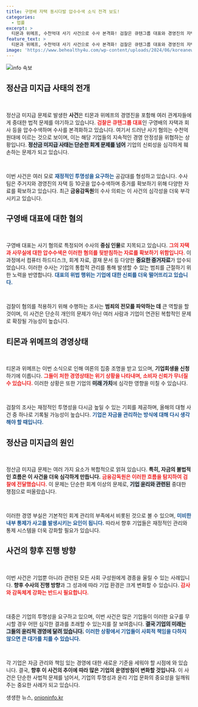 ```yaml
---
title: 구영배 자택 동시다발 압수수색 소식 전격 보도!
categories:
  - 법률
excerpt: >
  티몬과 위메프, 수천억대 사기 사건으로 수사 본격화! 검찰은 큐텐그룹 대표와 경영진의 자택을 압수수색하며 미정산 사태의 진실을 파헤치고 있다. 과연 이들의 비밀이 밝혀질까?
feature_text: >
  티몬과 위메프, 수천억대 사기 사건으로 수사 본격화! 검찰은 큐텐그룹 대표와 경영진의 자택을 압수수색하며 미정산 사태의 진실을 파헤치고 있다. 과연 이들의 비밀이 밝혀질까?
image: 'https://www.behealthy4u.com/wp-content/uploads/2024/06/koreanews.jpg'
---
```


<p><img src="https://www.behealthy4u.com/wp-content/uploads/2024/06/koreanews.jpg" alt="info 속보" /></p>

<h2 data-ke-size="size26">정산금 미지급 사태의 전개</h2>

<p data-ke-size="size16">&nbsp;</p> 

<p>정산금 미지급 문제로 발생한 <b>사건</b>은 티몬과 위메프의 경영진을 포함해 여러 관계자들에게 중대한 법적 문제를 야기하고 있습니다. <b><span style="color: #ee2323;">검찰은 큐텐그룹 대표</span></b>인 구영배의 자택과 회사 등을 압수수색하며 수사를 본격화하고 있습니다. 여기서 드러난 사기 혐의는 수천억 원대에 이르는 것으로 보이며, 이는 해당 기업들의 지속적인 경영 안정성을 위협하는 상황입니다. <b><span style="background-color: #21538527;">정산금 미지급 사태는 단순한 회계 문제를 넘어</span></b> 기업의 신뢰성을 심각하게 훼손하는 문제가 되고 있습니다. </p>

<p data-ke-size="size16">&nbsp;</p> 

<p>이번 사건은 여러 모로 <b><span style="color: #1a5490;">재정적인 투명성을 요구하는</span></b> 공감대를 형성하고 있습니다. 수사팀은 주거지와 경영진의 자택 등 10곳을 압수수색하며 증거를 확보하기 위해 다양한 자료를 확보하고 있습니다. 최근 <b>금융감독원</b>의 수사 의뢰는 이 사건의 심각성을 더욱 부각시키고 있습니다. </p>

<h2 data-ke-size="size26">구영배 대표에 대한 혐의</h2>

<p data-ke-size="size16">&nbsp;</p> 

<p>구영배 대표는 사기 혐의로 특정되어 수사의 <b>중심 인물</b>로 지목되고 있습니다. <b><span style="color: #ee2323;">그의 자택과 사무실에 대한 압수수색은 이러한 혐의를 뒷받침하는 자료를 확보하기 위함입니다.</span></b> 이 과정에서 컴퓨터 하드디스크, 회계 자료, 결재 문서 등 다양한 <b><span style="background-color: #21538527;">중요한 증거자료</span></b>가 압수되었습니다. 이러한 수사는 기업의 통합적 관리를 통해 발생할 수 있는 범죄를 근절하기 위한 노력을 반영합니다. <b><span style="color: #1a5490;">대표의 위법 행위는 기업에 대한 신뢰를 더욱 떨어뜨리고 있습니다.</span></b></p>

<p data-ke-size="size16">&nbsp;</p> 

<p>검찰이 혐의를 적용하기 위해 수행하는 조사는 <b>범죄의 전모를 파악하는 데</b> 큰 역할을 할 것이며, 이 사건은 단순히 개인의 문제가 아닌 여러 사람과 기업이 연관된 복합적인 문제로 확장될 가능성이 높습니다. </p>

<h2 data-ke-size="size26">티몬과 위메프의 경영상태</h2>

<p data-ke-size="size16">&nbsp;</p> 

<p>티몬과 위메프는 이번 소식으로 인해 여론의 집중 조명을 받고 있으며, <b>기업회생을 신청</b>하기에 이릅니다. <b><span style="color: #ee2323;">그들이 처한 경영상태는 위기 상황을 나타내며, 소비자 신뢰가 무너질 수 있습니다.</span></b> 이러한 상황은 또한 기업의 <b><span style="background-color: #21538527;">미래 가치</span></b>에 심각한 영향을 미칠 수 있습니다. </p>

<p data-ke-size="size16">&nbsp;</p> 

<p>검찰의 조사는 재정적인 투명성을 다시금 높일 수 있는 기회를 제공하며, 올해의 대형 사건 중 하나로 기록될 가능성이 높습니다. <b><span style="color: #1a5490;">기업은 자금을 관리하는 방식에 대해 다시 생각해야 할 때입니다.</span></b> </p>

<h2 data-ke-size="size26">정산금 미지급의 원인</h2>

<p data-ke-size="size16">&nbsp;</p> 

<p>정산금 미지급 문제는 여러 가지 요소가 복합적으로 얽혀 있습니다. <b>특히, 자금의 불법적인 흐름은 이 사건을 더욱 심각하게 만듭니다.</b> <b><span style="color: #ee2323;">금융감독원은 이러한 흐름을 탐지하여 검찰에 전달했습니다.</span></b> 이 문제는 단순한 회계 이상의 문제로, <b><span style="background-color: #21538527;">기업 윤리와 관련된</span></b> 중대한 쟁점으로 떠올랐습니다. </p>

<p data-ke-size="size16">&nbsp;</p> 

<p>이러한 경영 부실은 기본적인 회계 관리의 부족에서 비롯된 것으로 볼 수 있으며, <b><span style="color: #1a5490;">미비한 내부 통제가 사고를 발생시키는 요인이 됩니다.</span></b> 따라서 향후 기업들은 재정적인 관리와 통제 시스템을 더욱 강화할 필요가 있습니다.</p>

<h2 data-ke-size="size26">사건의 향후 진행 방향</h2>

<p data-ke-size="size16">&nbsp;</p> 

<p>이번 사건은 기업뿐 아니라 관련된 모든 사회 구성원에게 경종을 울릴 수 있는 사례입니다. <b>향후 수사의 진행 방향</b>과 그 성과에 따라 기업 환경은 크게 변화할 수 있습니다. <b><span style="color: #ee2323;">감사와 감독체계 강화는 반드시 필요합니다.</span></b> </p>

<p data-ke-size="size16">&nbsp;</p> 

<p>대중은 기업의 투명성을 요구하고 있으며, 이번 사건은 많은 기업들이 이러한 요구를 무시할 경우 어떤 심각한 결과를 초래할 수 있는지를 잘 보여줍니다. <b><span style="background-color: #21538527;">결국 기업의 미래는 그들의 윤리적 경영에 달려 있습니다.</span></b> <b><span style="color: #1a5490;">이러한 상황에서 기업들이 사회적 책임을 다하지 않으면 큰 대가를 치를 수 있습니다.</span></b></p>

<p data-ke-size="size16">&nbsp;</p>

<p>각 기업은 자금 관리와 책임 있는 경영에 대한 새로운 기준을 세워야 할 시점에 와 있습니다. 결국, <b>향후 이 사건의 추이에 따라 많은 기업의 운영방침이 변화할 것입니다.</b> 이 사건은 단순한 사법적 문제를 넘어서, 기업의 투명성과 윤리 기업 문화의 중요성을 일깨워주는 중요한 사례가 되고 있습니다.</p>
생생한 뉴스, <a href="https://onioninfo.kr" rel="dofollow">onioninfo.kr</a>


